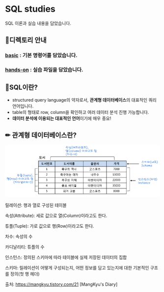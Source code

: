 # SQL studies

SQL 이론과 실습 내용을 담았습니다.

## 🧐디렉토리 안내
### [basic](https://github.com/crosstar1228/SQL_study/tree/main/basic) : 기본 명령어를 담았습니다.
### [hands-on](https://github.com/crosstar1228/SQL_study/tree/main/hands_on) : 실습 파일을 담았습니다.


## 📌SQL이란? 
- structured query language의 약자로서, **관계형 데이터베이스**의 대표적인 쿼리 언어입니다.
- table의 형태로 row, column을 확인하고 여러 데이터 분석 진행 가능합니다.
- **데이터 분석에 이용되는 대표적인 언어**이기에 매우 중요!

## ✏ 관계형 데이터베이스란?

![img.png](img/img.png)

릴레이션: 행과 열로 구성된 테이블

속성(Attribute): 세로 값으로 열(Column)이라고도 한다.

튜플(Tuple): 가로 값으로 행(Row)이라고도 한다.

차수: 속성의 수

카디날리티: 튜플의 수

인스턴스: 정의된 스키마에 따라 테이블에 실제 저장된 데이터의 집합

스키마: 릴레이션이 어떻게 구성되는지, 어떤 정보를 담고 있는지에 대한 기본적인 구조를 정의(첫 행 헤더)


출처: https://mangkyu.tistory.com/21 [MangKyu's Diary]

